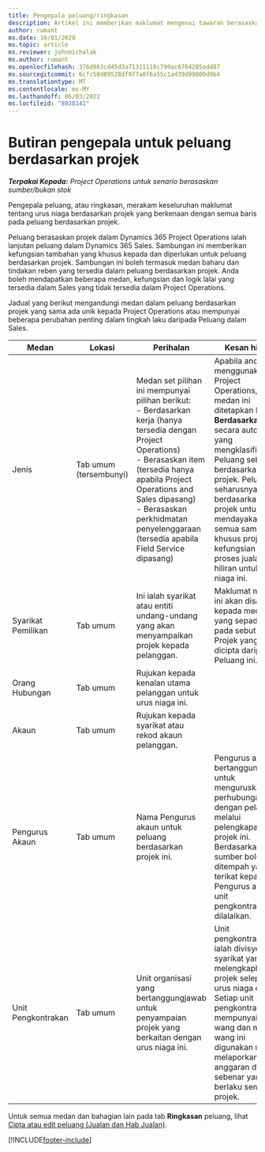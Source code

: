 ```yaml
---
title: Pengepala peluang/ringkasan
description: Artikel ini memberikan maklumat mengenai tawaran berasaskan projek dan garis peluang berasaskan projek.
author: rumant
ms.date: 10/01/2020
ms.topic: article
ms.reviewer: johnmichalak
ms.author: rumant
ms.openlocfilehash: 376d963cd45d3a71311118c799ac6764285add87
ms.sourcegitcommit: 6cfc50d89528df977a8f6a55c1ad39d99800d9b4
ms.translationtype: MT
ms.contentlocale: ms-MY
ms.lasthandoff: 06/03/2022
ms.locfileid: "8928141"
---
```

# <a name="header-details-for-project-based-opportunities"></a>Butiran pengepala untuk peluang berdasarkan projek

_**Terpakai Kepada:** Project Operations untuk senario berasaskan sumber/bukan stok_


Pengepala peluang, atau ringkasan, merakam keseluruhan maklumat tentang urus niaga berdasarkan projek yang berkenaan dengan semua baris pada peluang berdasarkan projek.

Peluang berasaskan projek dalam Dynamics 365 Project Operations ialah lanjutan peluang dalam Dynamics 365 Sales. Sambungan ini memberikan kefungsian tambahan yang khusus kepada dan diperlukan untuk peluang berdasarkan projek. Sambungan ini boleh termasuk medan baharu dan tindakan reben yang tersedia dalam peluang berdasarkan projek. Anda boleh mendapatkan beberapa medan, kefungsian dan logik lalai yang tersedia dalam Sales yang tidak tersedia dalam Project Operations.

Jadual yang berikut mengandungi medan dalam peluang berdasarkan projek yang sama ada unik kepada Project Operations atau mempunyai beberapa perubahan penting dalam tingkah laku daripada Peluang dalam Sales.

| **Medan** | **Lokasi** | **Perihalan** | **Kesan hiliran** |
| --- | --- | --- | --- |
| Jenis | Tab umum (tersembunyi) | Medan set pilihan ini mempunyai pilihan berikut:</br>- Berdasarkan kerja (hanya tersedia dengan Project Operations)</br>- Berasaskan item (tersedia hanya apabila Project Operations and Sales dipasang)</br>- Berasaskan perkhidmatan penyelenggaraan (tersedia apabila Field Service dipasang) | Apabila anda menggunakan Project Operations, nilai medan ini ditetapkan kepada **Berdasarkan kerja** secara automatik yang mengklasifikasikan Peluang sebagai berdasarkan projek. Peluang seharusnya berdasarkan projek untuk mendayakan semua sambungan khusus projek dan kefungsian dalam proses jualan hiliran untuk urus niaga ini. |
| Syarikat Pemilikan | Tab umum | Ini ialah syarikat atau entiti undang-undang yang akan menyampaikan projek kepada pelanggan. | Maklumat medan ini akan disalin kepada medan yang sepadan pada sebut harga Projek yang dicipta daripada Peluang ini. |
| Orang Hubungan | Tab umum | Rujukan kepada kenalan utama pelanggan untuk urus niaga ini. | |
| Akaun | Tab umum | Rujukan kepada syarikat atau rekod akaun pelanggan. | |
| Pengurus Akaun | Tab umum | Nama Pengurus akaun untuk peluang berdasarkan projek ini. | Pengurus akaun bertanggungjawab untuk menguruskan perhubungan dengan pelanggan melalui pelengkapan projek ini. Berdasarkan sumber boleh ditempah yang terikat kepada Pengurus akaun, unit pengkontrakan dilalaikan. |
| Unit Pengkontrakan | Tab umum | Unit organisasi yang bertanggungjawab untuk penyampaian projek yang berkaitan dengan urus niaga ini. | Unit pengkontrakan ialah divisyen syarikat yang akan melengkapkan projek selepas urus niaga ditutup. Setiap unit pengkontrakan mempunyai mata wang dan mata wang ini digunakan untuk melaporkan kos anggaran dan sebenar yang berlaku semasa projek. |

Untuk semua medan dan bahagian lain pada tab **Ringkasan** peluang, lihat [Cipta atau edit peluang (Jualan dan Hab Jualan)](/dynamics365/sales-enterprise/create-edit-opportunity-sales).


[!INCLUDE[footer-include](../includes/footer-banner.md)]
